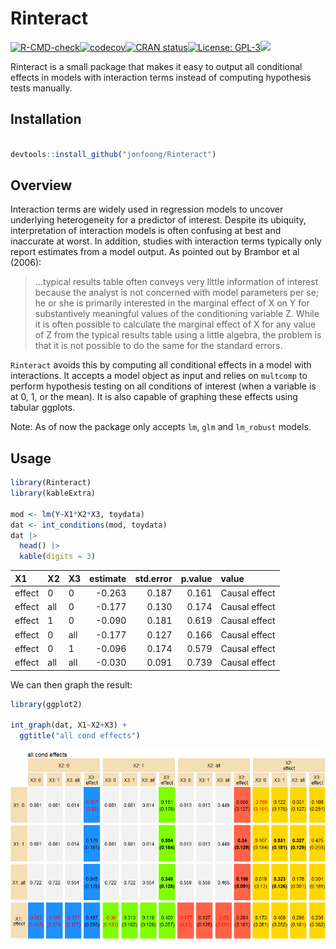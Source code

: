 
# Rinteract

[![R-CMD-check](https://github.com/jonfoong/Rinteract/actions/workflows/R-CMD-check.yaml/badge.svg)](https://github.com/jonfoong/Rinteract/actions/workflows/R-CMD-check.yaml)[![codecov](https://codecov.io/github/jonfoong/Rinteract/branch/main/graph/badge.svg?token=2SOK4T1220)](https://codecov.io/github/jonfoong/Rinteract)[![CRAN
status](https://www.r-pkg.org/badges/version/Rinteract.png)](https://CRAN.R-project.org/package=Rinteract)[![License:
GPL-3](https://img.shields.io/badge/license-GPL--3-blue.svg)](https://cran.r-project.org/web/licenses/GPL-3)[![](https://img.shields.io/badge/devel%20version-0.1.0-blue.svg)](https://github.com/jonfoong/Rinteract)

Rinteract is a small package that makes it easy to output all
conditional effects in models with interaction terms instead of
computing hypothesis tests manually.

## Installation

``` r

devtools::install_github("jonfoong/Rinteract")
```

## Overview

Interaction terms are widely used in regression models to uncover
underlying heterogeneity for a predictor of interest. Despite its
ubiquity, interpretation of interaction models is often confusing at
best and inaccurate at worst. In addition, studies with interaction
terms typically only report estimates from a model output. As pointed
out by Brambor et al (2006):

> …typical results table often conveys very little information of
> interest because the analyst is not concerned with model parameters
> per se; he or she is primarily interested in the marginal effect of X
> on Y for substantively meaningful values of the conditioning variable
> Z. While it is often possible to calculate the marginal effect of X
> for any value of Z from the typical results table using a little
> algebra, the problem is that it is not possible to do the same for the
> standard errors.

`Rinteract` avoids this by computing all conditional effects in a model
with interactions. It accepts a model object as input and relies on
`multcomp` to perform hypothesis testing on all conditions of interest
(when a variable is at 0, 1, or the mean). It is also capable of
graphing these effects using tabular ggplots.

Note: As of now the package only accepts `lm`, `glm` and `lm_robust`
models.

## Usage

``` r
library(Rinteract)
library(kableExtra)

mod <- lm(Y~X1*X2*X3, toydata)
dat <- int_conditions(mod, toydata)
dat |> 
  head() |>
  kable(digits = 3)
```

<table>
 <thead>
  <tr>
   <th style="text-align:left;"> X1 </th>
   <th style="text-align:left;"> X2 </th>
   <th style="text-align:left;"> X3 </th>
   <th style="text-align:right;"> estimate </th>
   <th style="text-align:right;"> std.error </th>
   <th style="text-align:right;"> p.value </th>
   <th style="text-align:left;"> value </th>
  </tr>
 </thead>
<tbody>
  <tr>
   <td style="text-align:left;"> effect </td>
   <td style="text-align:left;"> 0 </td>
   <td style="text-align:left;"> 0 </td>
   <td style="text-align:right;"> -0.263 </td>
   <td style="text-align:right;"> 0.187 </td>
   <td style="text-align:right;"> 0.161 </td>
   <td style="text-align:left;"> Causal effect </td>
  </tr>
  <tr>
   <td style="text-align:left;"> effect </td>
   <td style="text-align:left;"> all </td>
   <td style="text-align:left;"> 0 </td>
   <td style="text-align:right;"> -0.177 </td>
   <td style="text-align:right;"> 0.130 </td>
   <td style="text-align:right;"> 0.174 </td>
   <td style="text-align:left;"> Causal effect </td>
  </tr>
  <tr>
   <td style="text-align:left;"> effect </td>
   <td style="text-align:left;"> 1 </td>
   <td style="text-align:left;"> 0 </td>
   <td style="text-align:right;"> -0.090 </td>
   <td style="text-align:right;"> 0.181 </td>
   <td style="text-align:right;"> 0.619 </td>
   <td style="text-align:left;"> Causal effect </td>
  </tr>
  <tr>
   <td style="text-align:left;"> effect </td>
   <td style="text-align:left;"> 0 </td>
   <td style="text-align:left;"> all </td>
   <td style="text-align:right;"> -0.177 </td>
   <td style="text-align:right;"> 0.127 </td>
   <td style="text-align:right;"> 0.166 </td>
   <td style="text-align:left;"> Causal effect </td>
  </tr>
  <tr>
   <td style="text-align:left;"> effect </td>
   <td style="text-align:left;"> 0 </td>
   <td style="text-align:left;"> 1 </td>
   <td style="text-align:right;"> -0.096 </td>
   <td style="text-align:right;"> 0.174 </td>
   <td style="text-align:right;"> 0.579 </td>
   <td style="text-align:left;"> Causal effect </td>
  </tr>
  <tr>
   <td style="text-align:left;"> effect </td>
   <td style="text-align:left;"> all </td>
   <td style="text-align:left;"> all </td>
   <td style="text-align:right;"> -0.030 </td>
   <td style="text-align:right;"> 0.091 </td>
   <td style="text-align:right;"> 0.739 </td>
   <td style="text-align:left;"> Causal effect </td>
  </tr>
</tbody>
</table>

We can then graph the result:

``` r
library(ggplot2)

int_graph(dat, X1~X2+X3) +
  ggtitle("all cond effects")
```

![](vignettes/vignette-unnamed-chunk-3-1.png)
